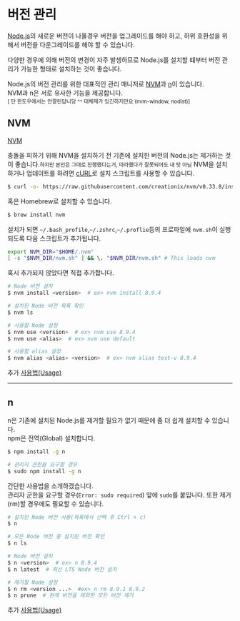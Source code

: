 # 버전 관리

[Node.js](./installNode.md)의 새로운 버전이 나올경우 버전을 업그레이드를 해야 하고, 하위 호환성을 위해서 버전을 다운그레이드를 해야 할 수 있습니다.

다양한 경우에 의해 버전의 변경이 자주 발생하므로 Node.js를 설치할 떄부터 버전 관리가 가능한 형태로 설치하는 것이 좋습니다.

Node.js의 버전 관리를 위한 대표적인 관리 매니저로 [NVM](https://github.com/nvm-sh/nvm)과 [n](https://github.com/tj/n)이 있습니다.<br />
NVM과 n은 서로 유사한 기능을 제공합니다.<br />
<small>[ 단 윈도우에서는 안깔린답니당 ^^ 대체재가 있긴하지만요 (nvm-window, nodist)]</small>

## NVM

[NVM](https://github.com/creationix/nvm)

충돌을 피하기 위해 NVM을 설치하기 전 기존에 설치한 버전의 Node.js는 제거하는 것이 좋습니다.<small>하지만 본인은 그대로 진행했다는거, 따라했다가 잘못되어도 내 탓 아님</small>
NVM을 설치하거나 업데이트를 하려면 [cURL](https://ko.wikipedia.org/wiki/CURL)로 설치 스크립트를 사용할 수 있습니다.
```bash
$ curl -o- https://raw.githubusercontent.com/creationix/nvm/v0.33.8/install.sh | bash
```
혹은 Homebrew로 설치할 수 있습니다.
```bash
$ brew install nvm
```
설치가 되면 `~/.bash_profile`,`~/.zshrc`,`~/.proflie`등의 프로파일에 `nvm.sh`이 실행되도록 다음 스크립트가 추가됩니다.
```bash
export NVM_DIR="$HOME/.nvm"
[ -s "$NVM_DIR/nvm.sh" ] && \. "$NVM_DIR/nvm.sh" # This loads nvm
```
혹시 추가되지 않았다면 직접 추가합니다.
```bash
# Node 버전 설치  
$ nvm install <version>  # ex> nvm install 8.9.4

# 설치된 Node 버전 목록 확인
$ nvm ls  

# 사용할 Node 설정  
$ nvm use <version>  # ex> nvm use 8.9.4  
$ nvm use <alias>  # ex> nvm use default

# 사용할 alias 설정
$ nvm alias <alias> <version>  # ex> nvm alias test-v 8.9.4
```

추가 [사용법(Usage)](https://github.com/nvm-sh/nvm#usage-1)

---

## n

n은 기존에 설치된 Node.js를 제거할 필요가 없기 때문에 좀 더 쉽게 설치할 수 있습니다.<br />
npm은 전역(Global) 설치합니다.

```bash
$ npm install -g n

# 관리자 권한을 요구할 경우
$ sudo npm install -g n
```
간단한 사용법을 소개하겠습니다.<br />관리자 군한을 요구할 경우(`Error: sudo required`) 앞에 `sudo`를 붙입니다. 또한 제거(rm)할 경우에도 필요할 수 있습니다.
```bash
# 설치된 Node 버전 사용(목록에서 선택 후 Ctrl + c)
$ n

# 모든 Node 버전 중 설치된 버전 확인
$ n ls  

# Node 버전 설치  
$ n <version>  # ex> n 8.9.4
$ n latest  # 최신 LTS Node 버전 설치

# 제거할 Node 설정
$ n rm <version ...>  #ex> n rm 8.9.1 8.9.2
$ n prune  # 현재 버전을 제외한 모든 버전 제거
```
추가 [사용법(Usage)](https://github.com/tj/n#usage)